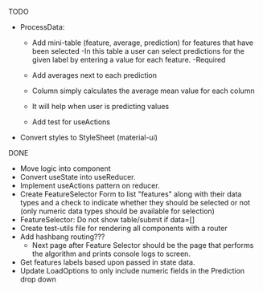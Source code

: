 TODO

-   ProcessData:

    -   Add mini-table (feature, average, prediction) for features that have been selected
        -In this table a user can select predictions for the given label
        by entering a value for each feature.
        -Required

    -   Add averages next to each prediction
    -   Column simply calculates the average mean value for each column
    -   It will help when user is predicting values

    -   Add test for useActions

-   Convert styles to StyleSheet (material-ui)

DONE

-   Move logic into component
-   Convert useState into useReducer.
-   Implement useActions pattern on reducer.
-   Create FeatureSelector Form to list "features" along with their
    data types and a check to indicate whether they should be selected
    or not (only numeric data types should be available for selection)
-   FeatureSelector: Do not show table/submit if data=[]
-   Create test-utils file for rendering all components with a router
-   Add hashbang routing???
    -   Next page after Feature Selector should be the page that performs the
        algorithm and prints console logs to screen.
-   Get features labels based upon passed in state data.
-   Update LoadOptions to only include numeric fields in the Prediction drop down
